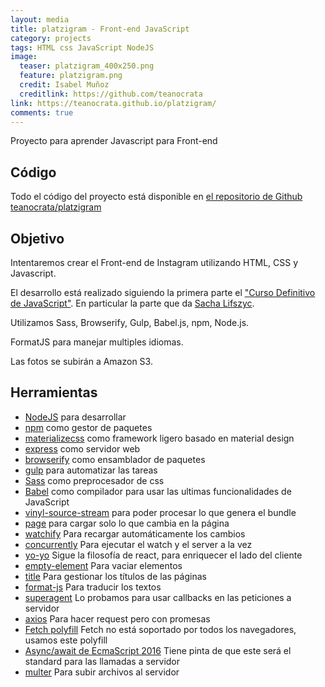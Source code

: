 ```yaml
---
layout: media
title: platzigram - Front-end JavaScript
category: projects
tags: HTML css JavaScript NodeJS
image:   
  teaser: platzigram_400x250.png
  feature: platzigram.png
  credit: Isabel Muñoz
  creditlink: https://github.com/teanocrata
link: https://teanocrata.github.io/platzigram/
comments: true
---
```


Proyecto para aprender Javascript para Front-end

## Código

Todo el código del proyecto está disponible en [el repositorio de Github teanocrata/platzigram](https://github.com/teanocrata/platzigram)

## Objetivo

Intentaremos crear el Front-end de Instagram utilizando HTML, CSS y Javascript.

El desarrollo está realizado siguiendo la primera parte el ["Curso Definitivo de JavaScript"](https://platzi.com/clases/javascript/). En particular la parte que da [Sacha Lifszyc](https://twitter.com/slifszyc).

Utilizamos Sass, Browserify, Gulp, Babel.js, npm, Node.js.

FormatJS para manejar multiples idiomas.

Las fotos se subirán a Amazon S3.

## Herramientas

* [NodeJS](https://nodejs.org) para desarrollar
* [npm](https://www.npmjs.com/) como gestor de paquetes
* [materializecss](http://materializecss.com/) como framework ligero basado en material design
* [express](http://expressjs.com/) como servidor web
* [browserify](http://browserify.org/)  como ensamblador de paquetes
* [gulp](http://gulpjs.com/) para automatizar las tareas
* [Sass](http://sass-lang.com/) como preprocesador de css
* [Babel](https://babeljs.io/) como compilador para usar las ultimas funcionalidades de JavaScript
* [vinyl-source-stream](https://www.npmjs.com/package/vinyl-source-stream) para poder procesar lo que genera el bundle
* [page](https://github.com/visionmedia/page.js) para cargar solo lo que cambia en la página
* [watchify](https://github.com/substack/watchify) Para recargar automáticamente los cambios
* [concurrently](https://www.npmjs.com/package/concurrently) Para ejecutar el watch y el server a la vez
* [yo-yo](https://www.npmjs.com/package/yo-yo) Sigue la filosofía de react, para enriquecer el lado del cliente
* [empty-element](https://www.npmjs.com/package/empty-element) Para vaciar elementos
* [title](https://www.npmjs.com/package/title) Para gestionar los títulos de las páginas
* [format-js](https://formatjs.io/) Para traducir los textos
* [superagent](https://github.com/visionmedia/superagent) Lo probamos para usar callbacks en las peticiones a servidor
* [axios](https://github.com/mzabriskie/axios) Para hacer request pero con promesas
* [Fetch polyfill](https://github.com/github/fetch) Fetch no está soportado por todos los navegadores, usamos este polyfill
* [Async/await de EcmaScript 2016]() Tiene pinta de que este será el standard para las llamadas a servidor
* [multer](https://www.npmjs.com/package/multer) Para subir archivos al servidor
